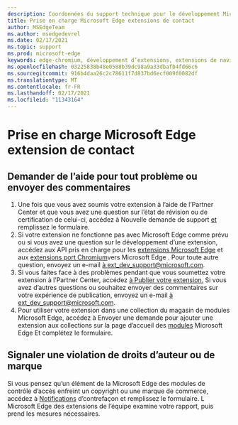 ```yaml
---
description: Coordonnées du support technique pour le développement Microsoft Edge extensions
title: Prise en charge Microsoft Edge extensions de contact
author: MSEdgeTeam
ms.author: msedgedevrel
ms.date: 02/17/2021
ms.topic: support
ms.prod: microsoft-edge
keywords: edge-chromium, développement d’extensions, extensions de navigateur, extensions, extensions, centre de partenaires, développeur, support
ms.openlocfilehash: 03225838b48e0588b39dc98a9a33dbafb4fd66c6
ms.sourcegitcommit: 916b4daa26c2c78611f7d837bd6ecf009f0082df
ms.translationtype: MT
ms.contentlocale: fr-FR
ms.lasthandoff: 02/17/2021
ms.locfileid: "11343164"
---
```

# Prise en charge Microsoft Edge extension de contact  

##  <a name="request-help-for-any-issues-or-submit-feedback"></a>Demander de l’aide pour tout problème ou envoyer des commentaires  

1.  Une fois que vous avez soumis votre extension à l’aide de l’Partner Center et que vous avez une question sur l’état de révision ou de certification de celui-ci, accédez à Nouvelle demande de support [et][MicrosoftSupportSupportrequestformE7a381be9c9aFafbEd76262bc93fd9e4] remplissez le formulaire.  
1.  Si votre extension ne fonctionne pas avec Microsoft Edge comme prévu ou si vous avez une question sur le développement d’une extension, accédez aux API pris en charge pour les [extensions Microsoft Edge][ExtensionsDeveloperGuideApiSupport] et aux [extensions port Chromium][ExtensionsDeveloperGuidePortChromeExtension]vers Microsoft Edge .  Pour toute autre question, envoyez un e-mail [à ext_dev_support@microsoft.com][MailtoExtDevSupportMicrosoft].  
1.  Si vous faites face à des problèmes pendant que vous soumettez votre extension à l’Partner Center, accédez [à Publier votre extension.][ExtensionsPublishPublishExtension]  Si vous avez d’autres questions ou souhaitez envoyer des commentaires sur votre expérience de publication, envoyez un e-mail [à ext_dev_support@microsoft.com][MailtoExtDevSupportMicrosoft].  
1.  Pour utiliser votre extension dans une collection du magasin de modules Microsoft Edge, accédez à Envoyer une demande pour ajouter une extension aux collections sur la page d’accueil des [modules][OfficeFormsPagesResponsepageAspxV4j5cvggr0grqy180bhbrw01uwybfaxnna1zkp3x2vun0ibsu1ymeu3vfy0vurrodewsjgwu00yry4u] Microsoft Edge Et complétez le formulaire.   
    
##  <a name="report-copyright-or-trademark-infringement"></a>Signaler une violation de droits d’auteur ou de marque  

Si vous pensez qu’un élément de la Microsoft Edge des modules de contrôle d’accès enfreint un copyright ou une marque de commerce, accédez à [Notifications][MicrosoftInfoMarketplaceHtml] d’contrefaçon et remplissez le formulaire.  L Microsoft Edge des extensions de l’équipe examine votre rapport, puis prend les mesures nécessaires.  

<!-- links -->  

[ExtensionsDeveloperGuideApiSupport]: ../developer-guide/api-support.md "API pris en charge pour Microsoft Edge extensions | Documents Microsoft"  
[ExtensionsDeveloperGuidePortChromeExtension]: ../developer-guide/port-chrome-extension.md "Portez votre extension | Documents Microsoft"  
[ExtensionsPublishPublishExtension]: ./publish-extension.md "Publier votre extension | Documents Microsoft"  

[MicrosoftInfoMarketplaceHtml]: https://www.microsoft.com/info/Marketplace.html "Notifications de violation de | Microsoft"  

[MicrosoftSupportSupportrequestformE7a381be9c9aFafbEd76262bc93fd9e4]: https://support.microsoft.com/supportrequestform/e7a381be-9c9a-fafb-ed76-262bc93fd9e4 "Extensions New Support Request | Microsoft Support"  

[OfficeFormsPagesResponsepageAspxV4j5cvggr0grqy180bhbrw01uwybfaxnna1zkp3x2vun0ibsu1ymeu3vfy0vurrodewsjgwu00yry4u]: https://forms.office.com/Pages/ResponsePage.aspx?id=v4j5cvGGr0GRqy180BHbRw01UwyBfAxNna_1ZkP3X2VUN0lBSU1YMEU3VFY0VURRODEwSjgwU00yRy4u "Envoyer une demande d’ajout d’une extension aux collections sur la page d’Microsoft Edge page d’accueil des modules | Microsoft Office Formulaires"  

[MailtoExtDevSupportMicrosoft]: mailto:ext_dev_support@microsoft.com "Envoyer un courrier électronique à ext_dev_support@microsoft.com"  
